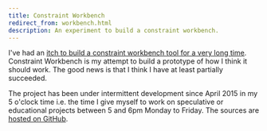 ```yaml
---
title: Constraint Workbench
redirect_from: workbench.html
description: An experiment to build a constraint workbench.
---
```


I've had an [itch to build a constraint workbench tool for a very long time](https://techteapot.com/strange-case-of-the-missing-application/). Constraint Workbench is my attempt to build a prototype of how I think it should work. The good news is that I think I have at least partially succeeded.

The project has been under intermittent development since April 2015 in my 5 o'clock time i.e. the time I give myself to work on speculative or educational projects between 5 and 6pm Monday to Friday. The sources are [hosted on GitHub](https://github.com/digitalbricklayer/workbench).

